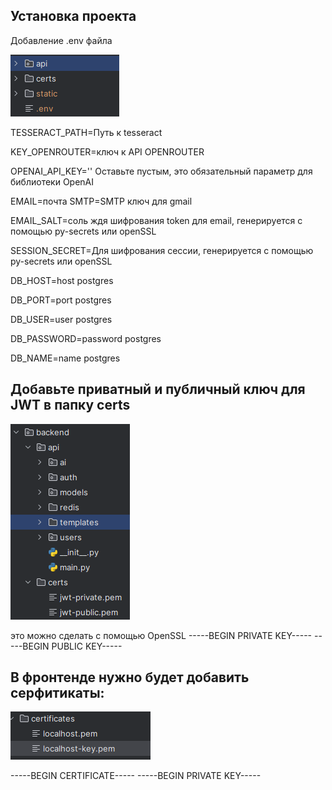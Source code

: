 ## Установка проекта

Добавление .env файла

![.env.png](img_to_readme%2F.env.png)

TESSERACT_PATH=Путь к tesseract

KEY_OPENROUTER=ключ к API OPENROUTER

OPENAI_API_KEY='' Оставьте пустым, это обязательный параметр для библиотеки OpenAI

EMAIL=почта
SMTP=SMTP ключ для gmail

EMAIL_SALT=соль ждя шифрования token для email, генерируется с помощью py-secrets или openSSL

SESSION_SECRET=Для шифрования сессии, генерируется с помощью py-secrets или openSSL

DB_HOST=host postgres

DB_PORT=port postgres

DB_USER=user postgres

DB_PASSWORD=password postgres

DB_NAME=name postgres


## Добавьте приватный и публичный ключ для JWT в папку certs

![img.png](img_to_readme/cert.png)

это можно сделать с помощью OpenSSL
-----BEGIN PRIVATE KEY-----
-----BEGIN PUBLIC KEY-----

## В фронтенде нужно будет добавить серфитикаты: 

![img.png](img_to_readme/img.png)

-----BEGIN CERTIFICATE-----
-----BEGIN PRIVATE KEY-----